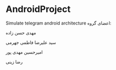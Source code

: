 # AndroidProject
Simulate telegram android architecture
اعضای گروه:


مهدی حسن زاده 


سید علیرضا فاطمی جهرمی


امیرحسین مهدی پور


رضا زینی
